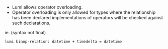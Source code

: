 
- Lumi allows operator overloading.
- Operator overloading is only allowed for types where the relationship has been declared
  implementations of operators will be checked against such declarations.


ie. (syntax not final)

```
lumi binop-relation: datetime + timedelta = datetime
```

